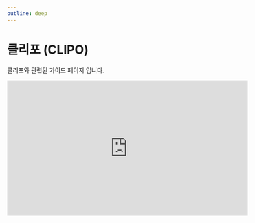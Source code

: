 ```yaml
---
outline: deep
---
```


# 클리포 (CLIPO)
클리포와 관련된 가이드 페이지 입니다.

<iframe width="560" height="315" src="https://www.youtube.com/embed/wiTCb9JjTzs?si=0ZPqr4vh6CERgdcB" title="YouTube video player" frameborder="0" allow="accelerometer; autoplay; clipboard-write; encrypted-media; gyroscope; picture-in-picture; web-share" referrerpolicy="strict-origin-when-cross-origin" allowfullscreen></iframe>